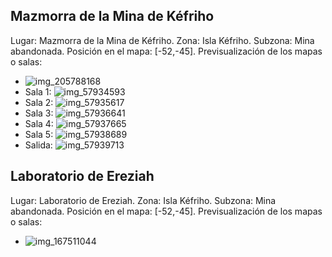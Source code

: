 ## Mazmorra de la Mina de Kéfriho
Lugar: Mazmorra de la Mina de Kéfriho.
Zona: Isla Kéfriho.
Subzona: Mina abandonada.
Posición en el mapa: [-52,-45].
Previsualización de los mapas o salas:
- ![img_205788168](https://media.discordapp.net/attachments/1115311447145193482/1115348070020948019/205788168.jpg)
- Sala 1: ![img_57934593](https://media.discordapp.net/attachments/1115311447145193482/1115361558000848896/57934593.jpg)
- Sala 2: ![img_57935617](https://media.discordapp.net/attachments/1115311447145193482/1115361579819614258/57935617.jpg)
- Sala 3: ![img_57936641](https://media.discordapp.net/attachments/1115311447145193482/1115361583372181625/57936641.jpg)
- Sala 4: ![img_57937665](https://media.discordapp.net/attachments/1115311447145193482/1115361585045721128/57937665.jpg)
- Sala 5: ![img_57938689](https://media.discordapp.net/attachments/1115311447145193482/1115361586329174066/57938689.jpg)
- Salida: ![img_57939713](https://media.discordapp.net/attachments/1115311447145193482/1115361587574878344/57939713.jpg)

## Laboratorio de Ereziah
Lugar: Laboratorio de Ereziah.
Zona: Isla Kéfriho.
Subzona: Mina abandonada.
Posición en el mapa: [-52,-45].
Previsualización de los mapas o salas:
- ![img_167511044](https://media.discordapp.net/attachments/1115311447145193482/1115335439692353536/167511044.jpg)